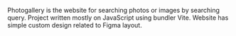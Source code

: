 Photogallery is the website for searching photos or images by searching query. Project written mostly on JavaScript using bundler Vite. Website has simple custom design related to Figma layout.
